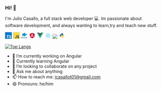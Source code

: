 ### Hi! 👋

I'm Julio Casallo, a full stack web developer 💻. Im passionate about software development, and always wanting to learn,try and teach new stuff.

<code><img height="22" src="https://raw.githubusercontent.com/github/explore/80688e429a7d4ef2fca1e82350fe8e3517d3494d/topics/typescript/typescript.png"></code>
<code><img height="22" src="https://raw.githubusercontent.com/github/explore/80688e429a7d4ef2fca1e82350fe8e3517d3494d/topics/javascript/javascript.png"></code>
<code><img height="22" src="https://raw.githubusercontent.com/github/explore/80688e429a7d4ef2fca1e82350fe8e3517d3494d/topics/docker/docker.png"></code>
<code><img height="22" src="https://raw.githubusercontent.com/github/explore/80688e429a7d4ef2fca1e82350fe8e3517d3494d/topics/angular/angular.png"></code>
<code><img height="22" src="https://raw.githubusercontent.com/github/explore/80688e429a7d4ef2fca1e82350fe8e3517d3494d/topics/vue/vue.png"></code>
<code><img height="22" src="https://raw.githubusercontent.com/github/explore/80688e429a7d4ef2fca1e82350fe8e3517d3494d/topics/react/react.png"></code>
<code><img height="22" src="https://raw.githubusercontent.com/github/explore/80688e429a7d4ef2fca1e82350fe8e3517d3494d/topics/node/node.png"></code>
<code><img height="22" src="https://raw.githubusercontent.com/github/explore/80688e429a7d4ef2fca1e82350fe8e3517d3494d/topics/python/python.png"></code>

[![Top Langs](https://github-readme-stats.vercel.app/api/top-langs/?username=julioct99&layout=compact&theme=gotham)](https://github.com/anuraghazra/github-readme-stats)

- 🔭 I’m currently working on Angular
- 🌱 Currently learning Angular
- 👯 I’m looking to collaborate on any project
- 💬 Ask me about anything
- 📫 How to reach me: jcasallot01@gmail.com
- 😄 Pronouns: he/him
